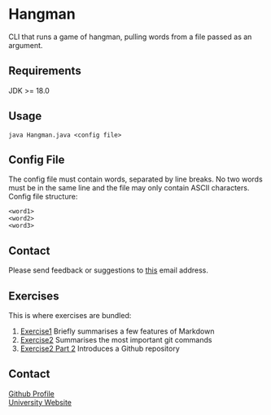 # Hangman

CLI that runs a game of hangman, pulling words from a file passed as an argument.

## Requirements
JDK >= 18.0

## Usage
`java Hangman.java <config file>`

## Config File
The config file must contain words, separated by line breaks. No two words must be in the same line and the file may only contain ASCII characters.
Config file structure:
```
<word1>  
<word2>  
<word3>  
```

## Contact

Please send feedback or suggestions to [this](11705024@student.campus02.at) email address.

## Exercises

This is where exercises are bundled:

1. [Exercise1](./exercise1.md) Briefly summarises a few features of Markdown
2. [Exercise2](./exercise2.md) Summarises the most important git commands
3. [Exercise2 Part 2](./exercise2_part2.md) Introduces a Github repository

## Contact

 [Github Profile](https://github.com/iebdd)  
 [University Website](https://campus02.at)


